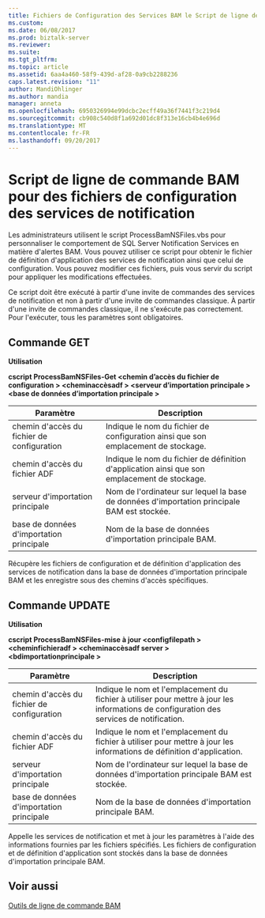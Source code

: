 ```yaml
---
title: Fichiers de Configuration des Services BAM le Script de ligne de commande pour la Notification | Documents Microsoft
ms.custom: 
ms.date: 06/08/2017
ms.prod: biztalk-server
ms.reviewer: 
ms.suite: 
ms.tgt_pltfrm: 
ms.topic: article
ms.assetid: 6aa4a460-58f9-439d-af28-0a9cb2288236
caps.latest.revision: "11"
author: MandiOhlinger
ms.author: mandia
manager: anneta
ms.openlocfilehash: 6950326994e99dcbc2ecff49a36f7441f3c219d4
ms.sourcegitcommit: cb908c540d8f1a692d01dc8f313e16cb4b4e696d
ms.translationtype: MT
ms.contentlocale: fr-FR
ms.lasthandoff: 09/20/2017
---
```

# <a name="bam-command-line-script-for-notification-services-configuration-files"></a>Script de ligne de commande BAM pour des fichiers de configuration des services de notification
Les administrateurs utilisent le script ProcessBamNSFiles.vbs pour personnaliser le comportement de SQL Server Notification Services en matière d'alertes BAM. Vous pouvez utiliser ce script pour obtenir le fichier de définition d'application des services de notification ainsi que celui de configuration. Vous pouvez modifier ces fichiers, puis vous servir du script pour appliquer les modifications effectuées.  
  
 Ce script doit être exécuté à partir d'une invite de commandes des services de notification et non à partir d'une invite de commandes classique. À partir d'une invite de commandes classique, il ne s'exécute pas correctement. Pour l'exécuter, tous les paramètres sont obligatoires.  
  
## <a name="get-command"></a>Commande GET  
 **Utilisation**  
  
 **cscript ProcessBamNSFiles-Get \<chemin d’accès du fichier de configuration > \<cheminaccèsadf > \<serveur d’importation principale > \<base de données d’importation principale >**  
  
|Paramètre| Description|  
|---------------|-----------------|  
|chemin d'accès du fichier de configuration|Indique le nom du fichier de configuration ainsi que son emplacement de stockage.|  
|chemin d'accès du fichier ADF|Indique le nom du fichier de définition d'application ainsi que son emplacement de stockage.|  
|serveur d'importation principale|Nom de l'ordinateur sur lequel la base de données d'importation principale BAM est stockée.|  
|base de données d'importation principale|Nom de la base de données d'importation principale BAM.|  
  
 Récupère les fichiers de configuration et de définition d'application des services de notification dans la base de données d'importation principale BAM et les enregistre sous des chemins d'accès spécifiques.  
  
## <a name="update-command"></a>Commande UPDATE  
 **Utilisation**  
  
 **cscript ProcessBamNSFiles-mise à jour \<configfilepath > \<cheminfichieradf > \<cheminaccèsadf server > \<bdimportationprincipale >**  
  
|Paramètre| Description|  
|---------------|-----------------|  
|chemin d'accès du fichier de configuration|Indique le nom et l'emplacement du fichier à utiliser pour mettre à jour les informations de configuration des services de notification.|  
|chemin d'accès du fichier ADF|Indique le nom et l'emplacement du fichier à utiliser pour mettre à jour les informations de définition d'application.|  
|serveur d'importation principale|Nom de l'ordinateur sur lequel la base de données d'importation principale BAM est stockée.|  
|base de données d'importation principale|Nom de la base de données d'importation principale BAM.|  
  
 Appelle les services de notification et met à jour les paramètres à l'aide des informations fournies par les fichiers spécifiés. Les fichiers de configuration et de définition d'application sont stockés dans la base de données d'importation principale BAM.  
  
## <a name="see-also"></a>Voir aussi  
 [Outils de ligne de commande BAM](../core/bam-command-line-tools.md)